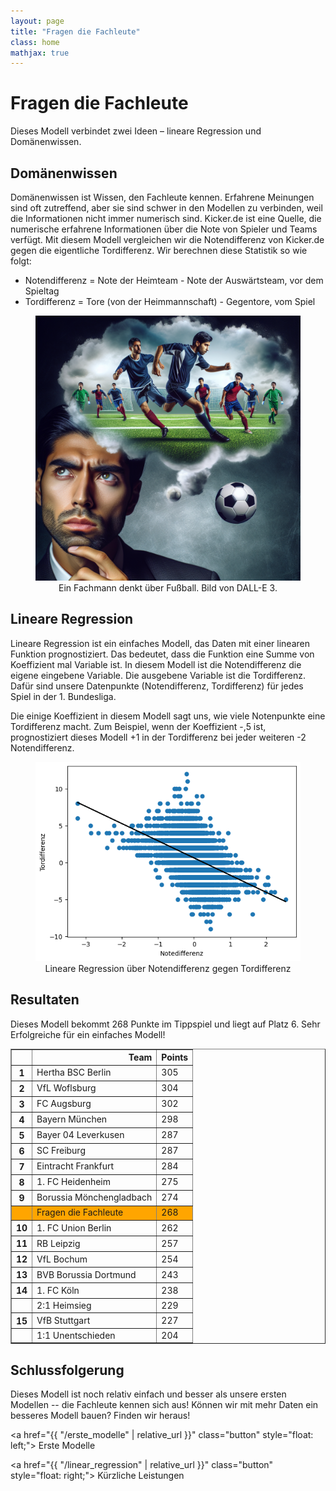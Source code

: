 ```yaml
---
layout: page
title: "Fragen die Fachleute"
class: home
mathjax: true
---
```


# Fragen die Fachleute

Dieses Modell verbindet zwei Ideen – lineare Regression und Domänenwissen.

## Domänenwissen

Domänenwissen ist Wissen, den Fachleute kennen.
Erfahrene Meinungen sind oft zutreffend, aber sie sind schwer in den Modellen zu verbinden, weil die Informationen nicht immer numerisch sind.
Kicker.de ist eine Quelle, die numerische erfahrene Informationen über die Note von Spieler und Teams verfügt.
Mit diesem Modell vergleichen wir die Notendifferenz von Kicker.de gegen die eigentliche Tordifferenz.
Wir berechnen diese Statistik so wie folgt:

- Notendifferenz = Note der Heimteam - Note der Auswärtsteam, vor dem Spieltag
- Tordifferenz = Tore (von der Heimmannschaft) - Gegentore, vom Spiel

<figure style="text-align: center">
  <img src="/plots/fussball_denken.png" alt="A person thinking about football" />
  <figcaption>Ein Fachmann denkt über Fußball. Bild von DALL-E 3.</figcaption>
</figure>

## Lineare Regression

Lineare Regression ist ein einfaches Modell, das Daten mit einer linearen Funktion prognostiziert.
Das bedeutet, dass die Funktion eine Summe von Koeffizient mal Variable ist.
In diesem Modell ist die Notendifferenz die eigene eingebene Variable.
Die ausgebene Variable ist die Tordifferenz.
Dafür sind unsere Datenpunkte (Notendifferenz, Tordifferenz) für jedes Spiel in der 1. Bundesliga.

Die einige Koeffizient in diesem Modell sagt uns, wie viele Notenpunkte eine Tordifferenz macht.
Zum Beispiel, wenn der Koeffizient -,5 ist, prognostiziert dieses Modell +1 in der Tordifferenz bei jeder weiteren -2 Notendifferenz.

<figure style="text-align: center">
  <img src="/plots/note_lin_reg.png"/>
  <figcaption>Lineare Regression über Notendifferenz gegen Tordifferenz</figcaption>
</figure>

## Resultaten

Dieses Modell bekommt 268 Punkte im Tippspiel und liegt auf Platz 6.
Sehr Erfolgreiche für ein einfaches Modell!

<table border="1" class="dataframe rendered_html" align="center">
  <thead>
    <tr style="text-align: right;">
      <th></th>
      <th>Team</th>
      <th>Points</th>
    </tr>
  </thead>
  <tbody>
    <!-- <tr>
      <th></th>
      <td>Kürzliche Leistungen</td>
      <td>402</td>
    </tr> -->
    <tr>
      <th>1</th>
      <td>Hertha BSC Berlin</td>
      <td>305</td>
    </tr>
    <tr>
      <th>2</th>
      <td>VfL Woflsburg</td>
      <td>304</td>
    </tr>
    <tr>
      <th>3</th>
      <td>FC Augsburg</td>
      <td>302</td>
    </tr>
    <tr>
      <th>4</th>
      <td>Bayern München</td>
      <td>298</td>
    </tr>
    <tr>
      <th>5</th>
      <td>Bayer 04 Leverkusen</td>
      <td>287</td>
    </tr>
    <tr>
      <th>6</th>
      <td>SC Freiburg</td>
      <td>287</td>
    </tr>
    <tr>
      <th>7</th>
      <td>Eintracht Frankfurt</td>
      <td>284</td>
    </tr>
    <tr>
      <th>8</th>
      <td>1. FC Heidenheim</td>
      <td>275</td>
    </tr>
    <tr>
      <th>9</th>
      <td>Borussia Mönchengladbach</td>
      <td>274</td>
    </tr>
    <tr style="background: orange">
      <th></th>
      <td>Fragen die Fachleute</td>
      <td>268</td>
    </tr>
    <tr>
      <th>10</th>
      <td>1. FC Union Berlin</td>
      <td>262</td>
    </tr>
    <tr>
      <th>11</th>
      <td>RB Leipzig</td>
      <td>257</td>
    </tr>
    <tr>
      <th>12</th>
      <td>VfL Bochum</td>
      <td>254</td>
    </tr>
    <tr>
      <th>13</th>
      <td>BVB Borussia Dortmund</td>
      <td>243</td>
    </tr>
    <tr>
      <th>14</th>
      <td>1. FC Köln</td>
      <td>238</td>
    </tr>
    <tr>
      <th></th>
      <td>2:1 Heimsieg</td>
      <td>229</td>
    </tr>
    <tr>
      <th>15</th>
      <td>VfB Stuttgart</td>
      <td>227</td>
    </tr>
    <tr>
      <th></th>
      <td>1:1 Unentschieden</td>
      <td>204</td>
    </tr>
  </tbody>
</table>

## Schlussfolgerung

Dieses Modell ist noch relativ einfach und besser als unsere ersten Modellen -- die Fachleute kennen sich aus!
Können wir mit mehr Daten ein besseres Modell bauen?
Finden wir heraus!

<a href="{{ "/erste_modelle" | relative_url }}" class="button" style="float: left;">
  <i class="fas fa-chevron-circle-left"></i>
  Erste Modelle
</a>

<a href="{{ "/linear_regression" | relative_url }}" class="button" style="float: right;">
  <i class="fas fa-chevron-circle-right"></i>
  Kürzliche Leistungen
</a>